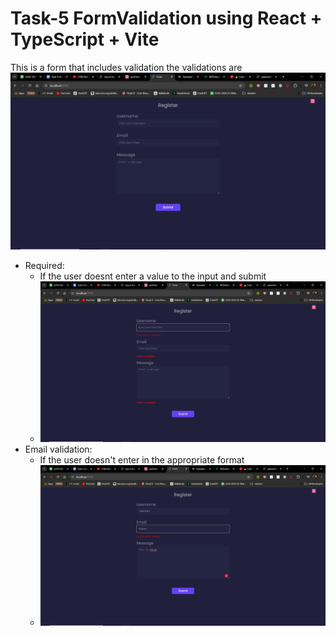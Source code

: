 #   Task-5 FormValidation using React + TypeScript + Vite

This is a form that includes validation the validations are
 ![Logo](./public/assets/start.png) 
* Required:
    - If the user doesnt enter a value to the input and submit
    - ![Logo](./public/assets/validate.png)
* Email validation:
    - If the user doesn't enter in the appropriate format
    -  ![Logo](./public/assets/email-validate.png) 
